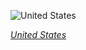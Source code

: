 
![United States](https://www.gstatic.com/prettyearth/assets/full/1510.jpg)

*[United States](https://www.google.com/maps/@47.628163,-122.391827,18z/data=!3m1!1e3)*
